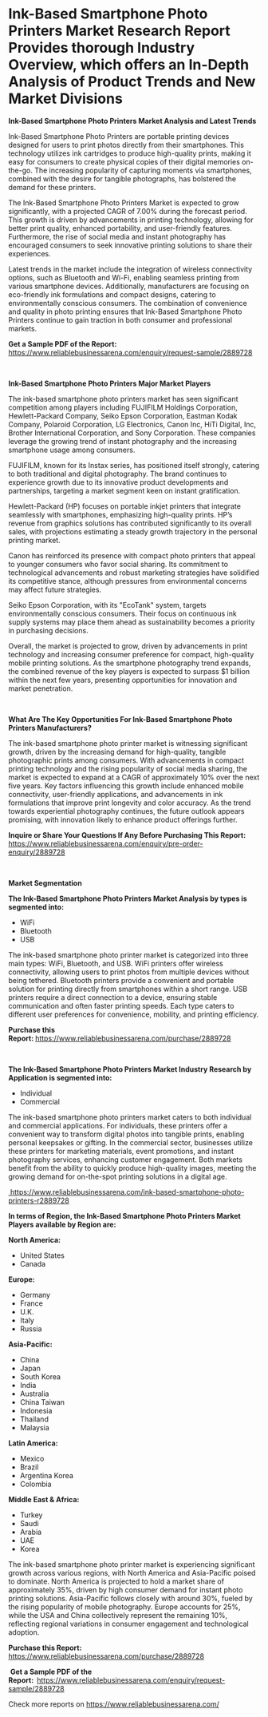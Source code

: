 <p><h1>Ink-Based Smartphone Photo Printers Market Research Report Provides thorough Industry Overview, which offers an In-Depth Analysis of Product Trends and New Market Divisions</h1></p><p><strong>Ink-Based Smartphone Photo Printers Market Analysis and Latest Trends</strong></p>
<p><p>Ink-Based Smartphone Photo Printers are portable printing devices designed for users to print photos directly from their smartphones. This technology utilizes ink cartridges to produce high-quality prints, making it easy for consumers to create physical copies of their digital memories on-the-go. The increasing popularity of capturing moments via smartphones, combined with the desire for tangible photographs, has bolstered the demand for these printers.</p><p>The Ink-Based Smartphone Photo Printers Market is expected to grow significantly, with a projected CAGR of 7.00% during the forecast period. This growth is driven by advancements in printing technology, allowing for better print quality, enhanced portability, and user-friendly features. Furthermore, the rise of social media and instant photography has encouraged consumers to seek innovative printing solutions to share their experiences.</p><p>Latest trends in the market include the integration of wireless connectivity options, such as Bluetooth and Wi-Fi, enabling seamless printing from various smartphone devices. Additionally, manufacturers are focusing on eco-friendly ink formulations and compact designs, catering to environmentally conscious consumers. The combination of convenience and quality in photo printing ensures that Ink-Based Smartphone Photo Printers continue to gain traction in both consumer and professional markets.</p></p>
<p><strong>Get a Sample PDF of the Report:&nbsp;</strong> <a href="https://www.reliablebusinessarena.com/enquiry/request-sample/2889728?utm_campaign=2645&utm_medium=2&utm_source=Github&utm_content=ia&utm_term=14032025&utm_id=ink-based-smartphone-photo-printers">https://www.reliablebusinessarena.com/enquiry/request-sample/2889728</a></p>
<p>&nbsp;</p>
<p><strong>Ink-Based Smartphone Photo Printers Major Market Players</strong></p>
<p><p>The ink-based smartphone photo printers market has seen significant competition among players including FUJIFILM Holdings Corporation, Hewlett-Packard Company, Seiko Epson Corporation, Eastman Kodak Company, Polaroid Corporation, LG Electronics, Canon Inc, HiTi Digital, Inc, Brother International Corporation, and Sony Corporation. These companies leverage the growing trend of instant photography and the increasing smartphone usage among consumers.</p><p>FUJIFILM, known for its Instax series, has positioned itself strongly, catering to both traditional and digital photography. The brand continues to experience growth due to its innovative product developments and partnerships, targeting a market segment keen on instant gratification. </p><p>Hewlett-Packard (HP) focuses on portable inkjet printers that integrate seamlessly with smartphones, emphasizing high-quality prints. HP’s revenue from graphics solutions has contributed significantly to its overall sales, with projections estimating a steady growth trajectory in the personal printing market.</p><p>Canon has reinforced its presence with compact photo printers that appeal to younger consumers who favor social sharing. Its commitment to technological advancements and robust marketing strategies have solidified its competitive stance, although pressures from environmental concerns may affect future strategies.</p><p>Seiko Epson Corporation, with its "EcoTank" system, targets environmentally conscious consumers. Their focus on continuous ink supply systems may place them ahead as sustainability becomes a priority in purchasing decisions.</p><p>Overall, the market is projected to grow, driven by advancements in print technology and increasing consumer preference for compact, high-quality mobile printing solutions. As the smartphone photography trend expands, the combined revenue of the key players is expected to surpass $1 billion within the next few years, presenting opportunities for innovation and market penetration.</p></p>
<p>&nbsp;</p>
<p><strong>What Are The Key Opportunities For Ink-Based Smartphone Photo Printers Manufacturers?</strong></p>
<p><p>The ink-based smartphone photo printer market is witnessing significant growth, driven by the increasing demand for high-quality, tangible photographic prints among consumers. With advancements in compact printing technology and the rising popularity of social media sharing, the market is expected to expand at a CAGR of approximately 10% over the next five years. Key factors influencing this growth include enhanced mobile connectivity, user-friendly applications, and advancements in ink formulations that improve print longevity and color accuracy. As the trend towards experiential photography continues, the future outlook appears promising, with innovation likely to enhance product offerings further.</p></p>
<p><strong>Inquire or Share Your Questions If Any Before Purchasing This Report:</strong> <a href="https://www.reliablebusinessarena.com/enquiry/pre-order-enquiry/2889728?utm_campaign=2645&utm_medium=2&utm_source=Github&utm_content=ia&utm_term=14032025&utm_id=ink-based-smartphone-photo-printers">https://www.reliablebusinessarena.com/enquiry/pre-order-enquiry/2889728</a></p>
<p>&nbsp;</p>
<p><strong>Market Segmentation</strong></p>
<p><strong>The Ink-Based Smartphone Photo Printers Market Analysis by types is segmented into:</strong></p>
<p><ul><li>WiFi</li><li>Bluetooth</li><li>USB</li></ul></p>
<p><p>The ink-based smartphone photo printer market is categorized into three main types: WiFi, Bluetooth, and USB. WiFi printers offer wireless connectivity, allowing users to print photos from multiple devices without being tethered. Bluetooth printers provide a convenient and portable solution for printing directly from smartphones within a short range. USB printers require a direct connection to a device, ensuring stable communication and often faster printing speeds. Each type caters to different user preferences for convenience, mobility, and printing efficiency.</p></p>
<p><strong>Purchase this Report:&nbsp;</strong><a href="https://www.reliablebusinessarena.com/purchase/2889728?utm_campaign=2645&utm_medium=2&utm_source=Github&utm_content=ia&utm_term=14032025&utm_id=ink-based-smartphone-photo-printers">https://www.reliablebusinessarena.com/purchase/2889728</a></p>
<p>&nbsp;</p>
<p><strong>The Ink-Based Smartphone Photo Printers Market Industry Research by Application is segmented into:</strong></p>
<p><ul><li>Individual</li><li>Commercial</li></ul></p>
<p><p>The ink-based smartphone photo printers market caters to both individual and commercial applications. For individuals, these printers offer a convenient way to transform digital photos into tangible prints, enabling personal keepsakes or gifting. In the commercial sector, businesses utilize these printers for marketing materials, event promotions, and instant photography services, enhancing customer engagement. Both markets benefit from the ability to quickly produce high-quality images, meeting the growing demand for on-the-spot printing solutions in a digital age.</p></p>
<p><a href="https://www.reliablebusinessarena.com/ink-based-smartphone-photo-printers-r2889728?utm_campaign=2645&utm_medium=2&utm_source=Github&utm_content=ia&utm_term=14032025&utm_id=ink-based-smartphone-photo-printers">&nbsp;https://www.reliablebusinessarena.com/ink-based-smartphone-photo-printers-r2889728</a></p>
<p><strong>In terms of Region, the Ink-Based Smartphone Photo Printers Market Players available by Region are:</strong></p>
<p>
    <p> <strong> North America: </strong>
        <ul>
            <li>United States</li>
            <li>Canada</li>
        </ul>
        </p> 
    <p> <strong> Europe: </strong>
        <ul>
            <li>Germany</li>
            <li>France</li>
            <li>U.K.</li>
            <li>Italy</li>
            <li>Russia</li>
        </ul>
        </p> 
    <p> <strong> Asia-Pacific: </strong>
        <ul>
            <li>China</li>
            <li>Japan</li>
            <li>South Korea</li>
            <li>India</li>
            <li>Australia</li>
            <li>China Taiwan</li>
            <li>Indonesia</li>
            <li>Thailand</li>
            <li>Malaysia</li>
        </ul>
        </p> 
    <p> <strong> Latin America: </strong>
        <ul>
            <li>Mexico</li>
            <li>Brazil</li>
            <li>Argentina Korea</li>
            <li>Colombia</li>
        </ul>
        </p> 
    <p> <strong> Middle East & Africa: </strong>
        <ul>
            <li>Turkey</li>
            <li>Saudi</li>
            <li>Arabia</li>
            <li>UAE</li>
            <li>Korea</li>
        </ul>
    </p>
    </p>
<p><p>The ink-based smartphone photo printer market is experiencing significant growth across various regions, with North America and Asia-Pacific poised to dominate. North America is projected to hold a market share of approximately 35%, driven by high consumer demand for instant photo printing solutions. Asia-Pacific follows closely with around 30%, fueled by the rising popularity of mobile photography. Europe accounts for 25%, while the USA and China collectively represent the remaining 10%, reflecting regional variations in consumer engagement and technological adoption.</p></p>
<p><strong>Purchase this Report: </strong><a href="https://www.reliablebusinessarena.com/purchase/2889728?utm_campaign=2645&utm_medium=2&utm_source=Github&utm_content=ia&utm_term=14032025&utm_id=ink-based-smartphone-photo-printers">https://www.reliablebusinessarena.com/purchase/2889728</a></p>
<p>&nbsp;<strong>Get a Sample PDF of the Report:&nbsp;&nbsp;</strong><a href="https://www.reliablebusinessarena.com/enquiry/request-sample/2889728?utm_campaign=2645&utm_medium=2&utm_source=Github&utm_content=ia&utm_term=14032025&utm_id=ink-based-smartphone-photo-printers">https://www.reliablebusinessarena.com/enquiry/request-sample/2889728</a></p>
<p><strong></strong></p>
<p>Check more reports on <a href="https://www.reliablebusinessarena.com/?utm_campaign=2645&utm_medium=2&utm_source=Github&utm_content=ia&utm_term=14032025&utm_id=ink-based-smartphone-photo-printers">https://www.reliablebusinessarena.com/</a></p>